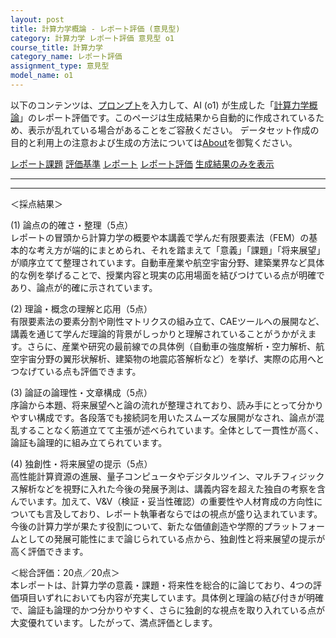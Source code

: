 ```yaml
---
layout: post
title: 計算力学概論 - レポート評価 (意見型)
category: 計算力学 レポート評価 意見型 o1
course_title: 計算力学
category_name: レポート評価
assignment_type: 意見型
model_name: o1
---
```


以下のコンテンツは、[プロンプト](https://github.com/takedatoshiyuki/synthetic_assignments/tree/main/generated/計算力学/o1/prompt_レポート評価-意見型.md)を入力して、AI (o1) が生成した「[計算力学概論](/contents/計算力学/)」のレポート評価です。このページは生成結果から自動的に作成されているため、表示が乱れている場合があることをご容赦ください。
データセット作成の目的と利用上の注意および生成の方法については[About](/About)を御覧ください。

[レポート課題](../レポート課題-意見型)
[評価基準](../評価基準-意見型)
[レポート](../レポート-意見型)
[レポート評価](../レポート評価-意見型)
[生成結果のみを表示](https://github.com/takedatoshiyuki/synthetic_assignments/tree/main/generated/計算力学/o1/レポート評価-意見型.md)
  

***
***
  
＜採点結果＞

(1) 論点の的確さ・整理（5点）  
レポートの冒頭から計算力学の概要や本講義で学んだ有限要素法（FEM）の基本的な考え方が端的にまとめられ、それを踏まえて「意義」「課題」「将来展望」が順序立てて整理されています。自動車産業や航空宇宙分野、建築業界など具体的な例を挙げることで、授業内容と現実の応用場面を結びつけている点が明確であり、論点が的確に示されています。  

(2) 理論・概念の理解と応用（5点）  
有限要素法の要素分割や剛性マトリクスの組み立て、CAEツールへの展開など、講義を通じて学んだ理論的背景がしっかりと理解されていることがうかがえます。さらに、産業や研究の最前線での具体例（自動車の強度解析・空力解析、航空宇宙分野の翼形状解析、建築物の地震応答解析など）を挙げ、実際の応用へとつなげている点も評価できます。  

(3) 論証の論理性・文章構成（5点）  
序論から本題、将来展望へと論の流れが整理されており、読み手にとって分かりやすい構成です。各段落でも接続詞を用いたスムーズな展開がなされ、論点が混乱することなく筋道立てて主張が述べられています。全体として一貫性が高く、論証も論理的に組み立てられています。  

(4) 独創性・将来展望の提示（5点）  
高性能計算資源の進展、量子コンピュータやデジタルツイン、マルチフィジックス解析などを視野に入れた今後の発展予測は、講義内容を超えた独自の考察を含んでいます。加えて、V&V（検証・妥当性確認）の重要性や人材育成の方向性についても言及しており、レポート執筆者ならではの視点が盛り込まれています。今後の計算力学が果たす役割について、新たな価値創造や学際的プラットフォームとしての発展可能性にまで論じられている点から、独創性と将来展望の提示が高く評価できます。  

＜総合評価：20点／20点＞  
本レポートは、計算力学の意義・課題・将来性を総合的に論じており、4つの評価項目いずれにおいても内容が充実しています。具体例と理論の結び付きが明確で、論証も論理的かつ分かりやすく、さらに独創的な視点を取り入れている点が大変優れています。したがって、満点評価とします。
